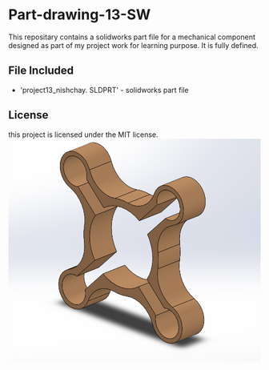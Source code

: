# Part-drawing-13-SW
This repositary contains a solidworks part file for a mechanical component designed as part of my project work for learning purpose. It is fully defined.
## File Included
- 'project13_nishchay.  SLDPRT' -
solidworks part file
## License
this project is licensed under the MIT license.
![Part Drawing Preview](part13.png)
